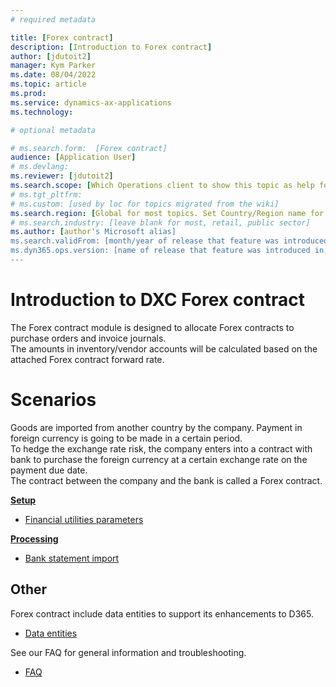 ```yaml
---
# required metadata

title: [Forex contract]
description: [Introduction to Forex contract]
author: [jdutoit2]
manager: Kym Parker
ms.date: 08/04/2022
ms.topic: article
ms.prod: 
ms.service: dynamics-ax-applications
ms.technology: 

# optional metadata

# ms.search.form:  [Forex contract]
audience: [Application User]
# ms.devlang: 
ms.reviewer: [jdutoit2]
ms.search.scope: [Which Operations client to show this topic as help for, to be set by content strategist, see list here: https://microsoft.sharepoint.com/teams/DynDoc/_layouts/15/WopiFrame.aspx?sourcedoc={23419e1c-eb64-42e9-aa9b-79875b428718}&action=edit&wd=target%28Core%20Dynamics%20AX%20CP%20requirements%2Eone%7C4CC185C0%2DEFAA%2D42CD%2D94B9%2D8F2A45E7F61A%2FVersions%20list%20for%20docs%20topics%7CC14BE630%2D5151%2D49D6%2D8305%2D554B5084593C%2F%29]
# ms.tgt_pltfrm: 
# ms.custom: [used by loc for topics migrated from the wiki]
ms.search.region: [Global for most topics. Set Country/Region name for localizations]
# ms.search.industry: [leave blank for most, retail, public sector]
ms.author: [author's Microsoft alias]
ms.search.validFrom: [month/year of release that feature was introduced in, in format yyyy-mm-dd]
ms.dyn365.ops.version: [name of release that feature was introduced in, see list here: https://microsoft.sharepoint.com/teams/DynDoc/_layouts/15/WopiFrame.aspx?sourcedoc={23419e1c-eb64-42e9-aa9b-79875b428718}&action=edit&wd=target%28Core%20Dynamics%20AX%20CP%20requirements%2Eone%7C4CC185C0%2DEFAA%2D42CD%2D94B9%2D8F2A45E7F61A%2FVersions%20list%20for%20docs%20topics%7CC14BE630%2D5151%2D49D6%2D8305%2D554B5084593C%2F%29]
---
```


# Introduction to DXC Forex contract

The Forex contract module is designed to allocate Forex contracts to purchase orders and invoice journals. <br>
The amounts in inventory/vendor accounts will be calculated based on the attached Forex contract forward rate.

#  Scenarios
Goods are imported from another country by the company. Payment in foreign currency is going to be made in a certain period. <br>
To hedge the exchange rate risk, the company enters into a contract with bank to purchase the foreign currency at a certain exchange rate on the payment due date. <br>
The contract between the company and the bank is called a Forex contract.

<ins> **Setup** </ins>
- [Financial utilities parameters](Setup/CASH-AND-BANK-MANAGEMENT/Finance-utilities-parameters.md)


<ins> **Processing** </ins>
- [Bank statement import](Processing/Bank-Statement%-Reconciliation/Bank-statement-import.md)


## Other

Forex contract include data entities to support its enhancements to D365.

- [Data entities](Setup/Data-entities.md)

See our FAQ for general information and troubleshooting.

- [FAQ](FAQ.md)

